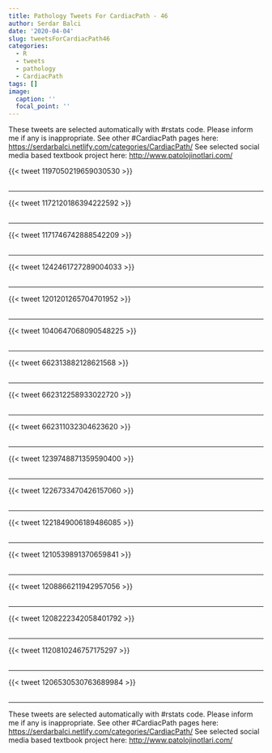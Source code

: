 ```yaml
---
title: Pathology Tweets For CardiacPath - 46
author: Serdar Balci
date: '2020-04-04'
slug: tweetsForCardiacPath46
categories:
  - R
  - tweets
  - pathology
  - CardiacPath
tags: []
image:
  caption: ''
  focal_point: ''
---
```



These tweets are selected automatically with #rstats code. Please inform me if any is inappropriate.
See other #CardiacPath pages here: https://serdarbalci.netlify.com/categories/CardiacPath/ 
See selected social media based textbook project here: http://www.patolojinotlari.com/

{{< tweet 1197050219659030530 >}}
<br>
<br>
<hr>
{{< tweet 1172120186394222592 >}}
<br>
<br>
<hr>
{{< tweet 1171746742888542209 >}}
<br>
<br>
<hr>
{{< tweet 1242461727289004033 >}}
<br>
<br>
<hr>
{{< tweet 1201201265704701952 >}}
<br>
<br>
<hr>
{{< tweet 1040647068090548225 >}}
<br>
<br>
<hr>
{{< tweet 662313882128621568 >}}
<br>
<br>
<hr>
{{< tweet 662312258933022720 >}}
<br>
<br>
<hr>
{{< tweet 662311032304623620 >}}
<br>
<br>
<hr>
{{< tweet 1239748871359590400 >}}
<br>
<br>
<hr>
{{< tweet 1226733470426157060 >}}
<br>
<br>
<hr>
{{< tweet 1221849006189486085 >}}
<br>
<br>
<hr>
{{< tweet 1210539891370659841 >}}
<br>
<br>
<hr>
{{< tweet 1208866211942957056 >}}
<br>
<br>
<hr>
{{< tweet 1208222342058401792 >}}
<br>
<br>
<hr>
{{< tweet 1120810246757175297 >}}
<br>
<br>
<hr>
{{< tweet 1206530530763689984 >}}
<br>
<br>
<hr>


These tweets are selected automatically with #rstats code. Please inform me if any is inappropriate.
See other #CardiacPath pages here: https://serdarbalci.netlify.com/categories/CardiacPath/ 
See selected social media based textbook project here: http://www.patolojinotlari.com/
